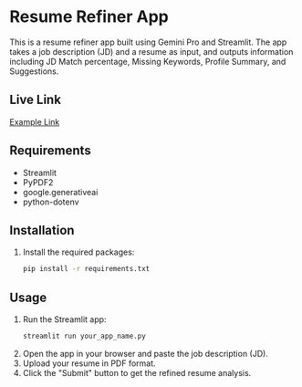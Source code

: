 # Resume Refiner App

This is a resume refiner app built using Gemini Pro and Streamlit. The app takes a job description (JD) and a resume as input, and outputs information including JD Match percentage, Missing Keywords, Profile Summary, and Suggestions.

## Live Link
[Example Link](https://resumerefiner.streamlit.app/)

## Requirements
- Streamlit
- PyPDF2
- google.generativeai
- python-dotenv

## Installation
1. Install the required packages:
   ```bash
   pip install -r requirements.txt
   ```

## Usage
1. Run the Streamlit app:
   ```bash
   streamlit run your_app_name.py
   ```
2. Open the app in your browser and paste the job description (JD).
3. Upload your resume in PDF format.
4. Click the "Submit" button to get the refined resume analysis.

